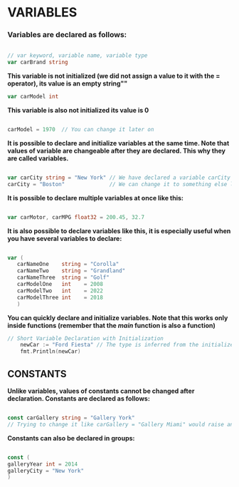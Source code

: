 # VARIABLES

### Variables are declared as follows:

```go

// var keyword, variable name, variable type
var carBrand string

```


__This variable is not initialized (we did not assign a value to it with the = operator), its value is an empty string""__

```go
var carModel int

```  
 __This variable is also not initialized its value is 0__

 ```go
 
 carModel = 1970  // You can change it later on
```

__It is possible to declare and initialize variables at the same time. Note that values of variable are changeable after they are declared. This why they are called variables.__
```go

var carCity string = "New York" // We have declared a variable carCity and initialized it with the value "New York"
carCity = "Boston"              // We can change it to something else later on with the = operator
```

__It is possible to declare multiple variables at once like this:__
```go

var carMotor, carMPG float32 = 200.45, 32.7
```

 __It is also possible to declare variables like this, it is especially useful when you have several variables to declare:__

 ```go

var (
	carNameOne    string = "Corolla"
	carNameTwo    string = "Grandland"
	carNameThree  string = "Golf"
	carModelOne   int    = 2008
	carModelTwo   int    = 2022
	carModelThree int    = 2018
	)
```
__You can quickly declare and initialize variables. Note that this works only inside functions (remember that the _main_ function is also a function)__

```Go
// Short Variable Declaration with Initialization
	newCar := "Ford Fiesta" // The type is inferred from the initialized value
	fmt.Println(newCar)
```

## CONSTANTS
__Unlike variables, values of constants cannot be changed after declaration. Constants are declared as follows:__
 ```go

const carGallery string = "Gallery York"
// Trying to change it like carGallery = "Gallery Miami" would raise an error

```

__Constants can also be declared in groups:__

```go

const (
galleryYear int = 2014
galleryCity = "New York"
)


```




